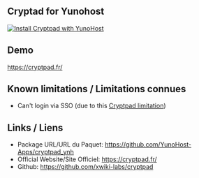 Cryptad for Yunohost
------------------------

[![Install Cryptpad with YunoHost](https://install-app.yunohost.org/install-with-yunohost.png)](https://install-app.yunohost.org/?app=cryptpad)


## Demo
https://cryptpad.fr/

## Known limitations / Limitations connues
- Can't login via SSO (due to this [Cryptpad limitation](https://github.com/xwiki-labs/cryptpad/issues/116))

## Links / Liens
- Package URL/URL du Paquet: https://github.com/YunoHost-Apps/cryptpad_ynh
- Official Website/Site Officiel: https://cryptpad.fr/
- Github: https://github.com/xwiki-labs/cryptpad

